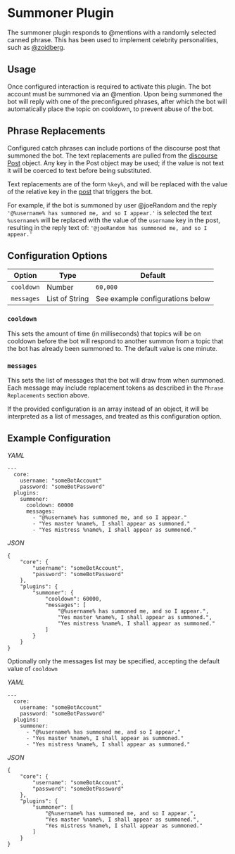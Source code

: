 # Summoner Plugin

The summoner plugin responds to @mentions with a randomly selected canned phrase. This has been used to
implement celebrity personalities, such as [@zoidberg].

[@zoidberg]: https://what.thedailywtf.com/users/zoidberg/activity

## Usage
Once configured interaction is required to activate this plugin. The bot account must be summoned via an
@mention. Upon being summoned the bot will reply with one of the preconfigured phrases, after which the bot
will automatically place the topic on cooldown, to prevent abuse of the bot.

## Phrase Replacements
Configured catch phrases can include portions of the discourse post that summoned the bot. The text
replacements are pulled from the [discourse Post][post] object. Any key in the Post object may be used; if
the value is not text it will be coerced to text before being substituted.

Text replacements are of the form `%key%`, and will be replaced with the value of the relative key in the 
[post] that triggers the bot.

For example, if the bot is summoned by user @joeRandom and the reply 
`'@%username% has summoned me, and so I appear.'` is selected the text `%username%` will be replaced with
the value of the `username` key in the post, resulting in the reply text of: 
`'@joeRandom has summoned me, and so I appear.'`

[post]: ../api/external/posts.md#external.module_posts.Post

## Configuration Options

| Option     | Type           | Default                          |
|------------|----------------|----------------------------------|
| `cooldown` | Number         | `60,000`                         |
| `messages` | List of String | See example configurations below |

### `cooldown`

This sets the amount of time (in milliseconds) that topics will be on cooldown before the bot will respond to
another summon from a topic that the bot has already been summoned to. The default value is one minute.

### `messages`

This sets the list of messages that the bot will draw from when summoned. Each message may include 
replacement tokens as described in the `Phrase Replacements` section above.

If the provided configuration is an array instead of an object, it will be interpreted as a list of messages,
and treated as this configuration option.

## Example Configuration
*YAML*
```
---
  core: 
    username: "someBotAccount"
    password: "someBotPassword"
  plugins: 
    summoner: 
      cooldown: 60000
      messages: 
        - "@%username% has summoned me, and so I appear."
        - "Yes master %name%, I shall appear as summoned."
        - "Yes mistress %name%, I shall appear as summoned."
```

*JSON*
```
{
    "core": {
        "username": "someBotAccount",
        "password": "someBotPassword"
    },
    "plugins": {
        "summoner": {
            "cooldown": 60000,
            "messages": [
                "@%username% has summoned me, and so I appear.",
                "Yes master %name%, I shall appear as summoned.",
                "Yes mistress %name%, I shall appear as summoned."
            ]
        }
    }
}
```

Optionally only the messages list may be specified, accepting the default value of `cooldown`

*YAML*
```
---
  core: 
    username: "someBotAccount"
    password: "someBotPassword"
  plugins: 
    summoner: 
      - "@%username% has summoned me, and so I appear."
      - "Yes master %name%, I shall appear as summoned."
      - "Yes mistress %name%, I shall appear as summoned."
```

*JSON*
```
{
    "core": {
        "username": "someBotAccount",
        "password": "someBotPassword"
    },
    "plugins": {
        "summoner": [
            "@%username% has summoned me, and so I appear.",
            "Yes master %name%, I shall appear as summoned.",
            "Yes mistress %name%, I shall appear as summoned."
        ]
    }
}
```
